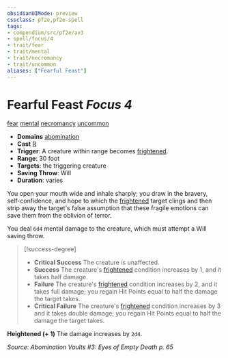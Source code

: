 ```yaml
---
obsidianUIMode: preview
cssclass: pf2e,pf2e-spell
tags:
- compendium/src/pf2e/av3
- spell/focus/4
- trait/fear
- trait/mental
- trait/necromancy
- trait/uncommon
aliases: ["Fearful Feast"]
---
```

# Fearful Feast *Focus 4*   
[fear](Reference/Rules/Traits/fear.md "Fear Effect Trait")  [mental](mental.md "Mental Effect Trait")  [necromancy](necromancy.md "Necromancy School Trait")  [uncommon](uncommon.md "Uncommon Rarity Trait")  

- **Domains** [abomination](Reference/Compendium/Setting/domains.md#Abomination)
- **Cast** [R](chapter-9-playing-the-game.md#Actions "Reaction") 
- **Trigger**: A creature within range becomes [frightened](conditions.md#Frightened).
- **Range**: 30 foot
- **Targets**: the triggering creature
- **Saving Throw**: Will
- **Duration**: varies

You open your mouth wide and inhale sharply; you draw in the bravery, self-confidence, and hope to which the [frightened](conditions.md#Frightened) target clings and then strip away the target's false assumption that these fragile emotions can save them from the oblivion of terror.

You deal `6d4` mental damage to the creature, which must attempt a Will saving throw.

> [!success-degree] 
> - **Critical Success** The creature is unaffected.
> - **Success** The creature's [frightened](conditions.md#Frightened) condition increases by 1, and it takes half damage.
> - **Failure** The creature's [frightened](conditions.md#Frightened) condition increases by 2, and it takes full damage; you regain Hit Points equal to half the damage the target takes.
> - **Critical Failure** The creature's [frightened](conditions.md#Frightened) condition increases by 3 and it takes double damage; you regain Hit Points equal to half the damage the target takes.

**Heightened (+ 1)** The damage increases by `2d4`.

*Source: Abomination Vaults #3: Eyes of Empty Death p. 65*